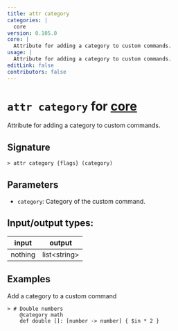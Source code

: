 ```yaml
---
title: attr category
categories: |
  core
version: 0.105.0
core: |
  Attribute for adding a category to custom commands.
usage: |
  Attribute for adding a category to custom commands.
editLink: false
contributors: false
---
```

<!-- This file is automatically generated. Please edit the command in https://github.com/nushell/nushell instead. -->

# `attr category` for [core](/commands/categories/core.md)

<div class='command-title'>Attribute for adding a category to custom commands.</div>

## Signature

```> attr category {flags} (category)```

## Parameters

 -  `category`: Category of the custom command.


## Input/output types:

| input   | output       |
| ------- | ------------ |
| nothing | list&lt;string&gt; |
## Examples

Add a category to a custom command
```nu
> # Double numbers
    @category math
    def double []: [number -> number] { $in * 2 }

```

